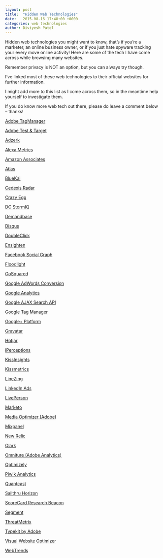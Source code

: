 ```yaml
---
layout: post
title:  "Hidden Web Technologies"
date:   2015-08-16 17:48:00 +0000
categories: web technologies
author: Diviyesh Patel
---
```


Hidden web technologies you might want to know, that’s if you’re a marketer, an online business owner, or if you just hate spyware tracking your every move online activity! Here are some of the tech I have come across while browsing many websites.

Remember privacy is NOT an option, but you can always try though.

I’ve linked most of these web technologies to their official websites for further information.

I might add more to this list as I come across them, so in the meantime help yourself to investigate them.

If you do know more web tech out there, please do leave a comment below – thanks!

<a href="https://www.adobe.com/solutions/digital-marketing/dynamic-tag-management.html" target="_blank" rel="noopener">Adobe TagManager</a>

<a href="https://www.adobe.com/solutions/testing-targeting/testandtarget.html" target="_blank" rel="noopener">Adobe Test &amp; Target</a>

<a href="http://www.adzerk.com/" target="_blank" rel="noopener">Adzerk</a>

<a href="http://www.alexa.com/" target="_blank" rel="noopener">Alexa Metrics</a>

<a href="https://affiliate-program.amazon.com/" target="_blank" rel="noopener">Amazon Associates</a>

<a href="http://atlassolutions.com/" target="_blank" rel="noopener">Atlas</a>

<a href="http://www.oracle.com/us/corporate/acquisitions/bluekai/index.html" target="_blank" rel="noopener">BlueKai</a>

<a href="http://www.cedexis.com/radar/" target="_blank" rel="noopener">Cedexis Radar</a>

<a href="http://www.crazyegg.com/" target="_blank" rel="noopener">Crazy Egg</a>

<a href="http://dc-storm.com/" target="_blank" rel="noopener">DC StormIQ</a>

<a href="https://www.demandbase.com/" target="_blank" rel="noopener">Demandbase</a>

<a href="https://disqus.com/" target="_blank" rel="noopener">Disqus</a>

<a href="https://www.doubleclickbygoogle.com/" target="_blank" rel="noopener">DoubleClick</a>

<a href="https://www.ensighten.com/" target="_blank" rel="noopener">Ensighten</a>

<a href="https://developers.facebook.com/docs/graph-api" target="_blank" rel="noopener">Facebook Social Graph</a>

<a href="http://www.projectfloodlight.org/" target="_blank" rel="noopener">Floodlight</a>

<a href="https://www.gosquared.com/" target="_blank" rel="noopener">GoSquared</a>

<a href="https://www.google.com/adwords/" target="_blank" rel="noopener">Google AdWords Conversion</a>

<a href="https://www.google.com/analytics/" target="_blank" rel="noopener">Google Analytics</a>

<a href="https://developers.google.com/web-search/" target="_blank" rel="noopener">Google AJAX Search API</a>

<a href="http://www.google.com/tagmanager/" target="_blank" rel="noopener">Google Tag Manager</a>

<a href="https://www.google.com/intl/en/+/learnmore/" target="_blank" rel="noopener">Google+ Platform</a>

<a href="https://secure.gravatar.com/" target="_blank" rel="noopener">Gravatar</a>

<a href="https://www.hotjar.com/" target="_blank" rel="noopener">Hotjar</a>

<a href="http://www.iperceptions.com/" target="_blank" rel="noopener">iPerceptions</a>

<a href="https://qualaroo.com/" target="_blank" rel="noopener">KissInsights</a>

<a href="https://www.kissmetrics.com/" target="_blank" rel="noopener">Kissmetrics</a>

<a href="http://www.linezing.com/" target="_blank" rel="noopener">LineZing</a>

<a href="https://www.linkedin.com/ads/" target="_blank" rel="noopener">LinkedIn Ads</a>

<a href="http://www.liveperson.com/" target="_blank" rel="noopener">LivePerson</a>

<a href="https://www.marketo.com/" target="_blank" rel="noopener">Marketo</a>

<a href="https://success.adobe.com/en/na/programs/products/digitalmarketing/media-optimizer/1308-39967-amo-forrester-dmp-wave.html" target="_blank" rel="noopener">Media Optimizer (Adobe)</a>

<a href="https://mixpanel.com/" target="_blank" rel="noopener">Mixpanel</a>

<a href="https://newrelic.com/" target="_blank" rel="noopener">New Relic</a>

<a href="https://www.olark.com/" target="_blank" rel="noopener">Olark</a>

<a href="https://www.adobe.com/investor-relations/omniture-acquisition.html" target="_blank" rel="noopener">Omniture (Adobe Analytics)</a>

<a href="https://www.optimizely.com/" target="_blank" rel="noopener">Optimizely</a>

<a href="https://piwik.org/" target="_blank" rel="noopener">Piwik Analytics</a>

<a href="https://www.quantcast.com/" target="_blank" rel="noopener">Quantcast</a>

<a href="https://www.sailthru.com/" target="_blank" rel="noopener">Sailthru Horizon</a>

<a href="https://www.scorecardresearch.com/home.aspx" target="_blank" rel="noopener">ScoreCard Research Beacon</a>

<a href="https://segment.com/" target="_blank" rel="noopener">Segment</a>

<a href="http://www.threatmetrix.com/" target="_blank" rel="noopener">ThreatMetrix</a>

<a href="https://typekit.com/" target="_blank" rel="noopener">Typekit by Adobe</a>

<a href="https://vwo.com/" target="_blank" rel="noopener">Visual Website Optimizer</a>

<a href="https://www.webtrends.com/" target="_blank" rel="noopener">WebTrends</a>